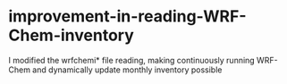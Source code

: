 # improvement-in-reading-WRF-Chem-inventory
I modified the wrfchemi* file reading, making continuously running WRF-Chem and dynamically update monthly inventory possible 
